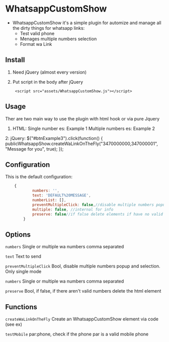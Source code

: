 
# WhatsappCustomShow

- WhatsappCustomShow it's a simple plugin for automize and manage all the dirty things for  whatsapp links:
  - Test valid phone
  - Menages multiple numbers selection 
  - Format wa Link

 

## Install
1. Need  jQuery (almost every version) 

2. Put script in the body after jQuery

        <script src="assets/WhatsappCustomShow.js"></script>

## Usage
Ther are two main way to use the plugin with html hook or via pure Jquery

1.  HTML:
	Single number es: <a whatsappShow data-text="Message for you" data-numbers="3470000000" target="_blank"> Example 1</a>
	Multiple numbers es:<a whatsappShow data-text="Message for you" data-numbers="3470000000,3470000001" target="_blank"> Example 2</a>

2: jQuery:
	 $("#btnExample3").click(function() {
        	publicWhatsappShow.createWaLinkOnTheFly("3470000000,347000001", "Message for you", true);
         });

## Configuration

This is the default configuration:

```javascript
	{
            numbers: '',            
            text: 'DEFAULT%20MESSAGE',
            numberList: [],
            preventMultipleClick: false,//disable multiple numbers popup and selection
            multiple: false, //internal for info
            preserve: false//if false delete elements if have no valid numbers 
        }
```

## Options

`numbers`
Single or multiple wa numbers comma separated


`text`
Text to send


`preventMultipleClick`
Bool, disable multiple numbers popup and selection. Only single mode


`numbers`
Single or multiple wa numbers comma separated


`preserve`
Bool, if false, if there aren't valid numbers delete the html element


## Functions

`createWaLinkOnTheFly`
Create an WhatsappCustomShow element via code (see ex)

`testMobile`
par:phone,  check if the phone par is a valid mobile phone


